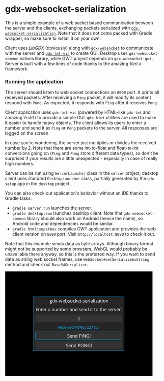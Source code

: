 # gdx-websocket-serialization

This is a simple example of a web socket based communication between the server and the clients, exchanging packets serialized with [`gdx-websocket-serialization`](../../websocket/natives/serialization). Note that it does not come packed with Gradle wrapper, so make sure to install it on your own.

Client uses *LibGDX* (obviously) along with [`gdx-websocket`](../../websocket) to communicate with the server and [`gdx-lml-vis`](../../lml-vis) to create GUI. Desktop uses `gdx-websocket-common` natives library, while GWT project depends on `gdx-websocket-gwt`. Server is built with a few lines of code thanks to the amazing *Vert.x* framework.

### Running the application

The server should listen to web socket connections on `8000` port. It prints all received packets. After receiving a `Ping` packet, it will modify its content respond with `Pong`. As expected, it responds with `Ping` after it receives `Pong`.

Client application uses `gdx-lml-vis` (powered by HTML-like `gdx-lml` and amazing `VisUI`) to provide a simple GUI. `gdx-kiwi` utilities are used to make it easier to handle heavy objects. The client allows its users to enter a number and send it as `Ping` or `Pong` packets to the server. All responses are logged on the screen.

In case you're wondering, the server just multiplies or divides the received number by 2. Note that there are some int-to-float and float-to-int conversions going on (`Ping` and `Pong` store different data types), so don't be surprised if your results are a little unexpected - especially in case of really high numbers.

Server can be run using `ServerLauncher` class in the `server` project; desktop client uses standard `DesktopLauncher` class, partially generated by the `gdx-setup` app in the `desktop` project.

You can also check out application's behavior without an IDE thanks to Gradle tasks:

- `gradle server:run` launches the server.
- `gradle desktop:run` launches desktop client. Note that `gdx-websocket-common` library should also work on Android (hence the name), so Android code and dependencies would be similar.
- `gradle html:superDev` compiles GWT application and provides the web client version on `8080` port. Visit `http://localhost:8080` to check it out.

Note that this example sends data as byte arrays. Although binary format might not be supported by some browsers, WebGL would probably be unavailable there anyway, so this is the preferred way. If you want to send data as string web socket frames, use `WebSocket#setSerializeAsString` method and check out `Base64Serializer`.

![gdx-websocket-serialization-tests](gdx-websocket-serialization-tests.png)
